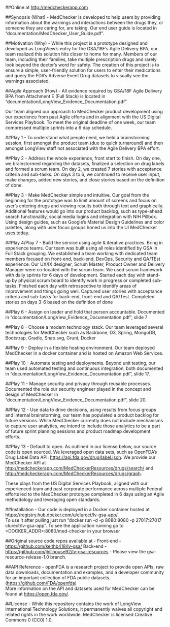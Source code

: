 ##Online at http://medcheckerapp.com

##Synopsis (What) - 
MedChecker is developed to help users by providing information about the warnings and interactions between the drugs they, or someone they are caring for, are taking.  Our end user guide is located in “documentation/MedChecker_User_Guide.pdf”.

##Motivation (Why) - 
While this project is a prototype designed and developed as LongView’s entry for the GSA/18F’s Agile Delivery BPA, our team realized this solution hits closer to home for many.  Members of our team, including their families, take multiple prescription drugs and rarely look beyond the doctor’s word for safety.  The creation of this project is to ensure a simple, user-friendly solution for users to enter their medications and query the FDA’s Adverse Event Drug datasets to visually see the warnings associated. 

##Agile Approach (How) - 
All evidence required by GSA/18F Agile Delivery BPA from Attachment E (Full Stack) is located in “documentation/LongView_Evidence_Documentation.pdf”

Our team aligned our approach to MedChecker product development using our experience from past Agile efforts and in alignment with the US Digital Services Playbook.  To meet the original deadline of one week, our team compressed multiple sprints into a 6 day schedule.

##Play 1 - 
To understand what people need, we held a brainstorming session, first amongst the product team (due to quick turnaround) and then amongst LongView staff not associated with the Agile Delivery BPA effort.

##Play 2 - 
Address the whole experience, front start to finish.  On day one, we brainstormed regarding the datasets, finalized a selection on drug labels and formed a scrum team.  On day 2, we created 7 stories with acceptance criteria and sub-tasks.  On days 3 to 6, we continued to receive user input, make changes, added new stories, and close stories based on the definition of done.

##Play 3 - 
Make MedChecker simple and intuitive.  Our goal from the beginning for the prototype was to limit amount of screens and focus on user’s entering drugs and viewing results both through text and graphically.  Additional features would go into our product backlog, such as type-ahead search functionality, social media logins and integration with NIH Pillbox.  Using design guides, such as Google’s Material Design Guidelines and color palettes, along with user focus groups honed us into the UI MedChecker uses today.

##Play 4/Play 7 - 
Build the service using agile & iterative practices.  Bring in experience teams.  Our team was built using all roles identified by GSA in Full Stack grouping.  We established a team working with dedicated team members focused on front-end, back-end, DevOps, Security and QA/TEst experience.  Our UX/IX designer, Scrum Master, Product Owner and Delivery Manager were co-located with the scrum team.  We used scrum framework with daily sprints for 6 days of development.  Started each day with stand-up by physical scrum board to identify work in progress or completed sub-tasks.  Finished each day with retrospective to identify areas of improvement and things going well.  Captured user stories with acceptance criteria and sub-tasks for back-end, front-end and QA/Test.  Completed stories on days 3-6 based on the definition of done 

##Play 6 - 
Assign on leader and hold that person accountable.  Documented in “documentation/LongView_Evidence_Documentation.pdf”, slide 7

##Play 8 - 
Choose a modern technology stack.  Our team leveraged several technologies for MedChecker such as Backbone, D3, Spring, MongoDB, Bootstrap, Gradle, Snap.svg, Grunt, Docker
 
##Play 9 - 
Deploy in a flexible hosting environment.  Our team deployed MedChecker in a docker container and is hosted on Amazon Web Services.

##Play 10 - 
Automate testing and deployments.  Beyond unit testing, our team used automated testing and continuous integration, both documented in “documentation/LongView_Evidence_Documentation.pdf”, slide 17.

##Play 11 - 
Manage security and privacy through reusable processes.  Documented the role our security engineer played in the concept and design of MedChecker in “documentation/LongView_Evidence_Documentation.pdf”, slide 20.

##Play 12 - 
Use data to drive decisions, using results from focus groups and internal brainstorming, our team has populated a product backlog for future versions.  While MedChecker currently does not include mechanisms to capture user analytics, we intend to include those analytics to be a part of future sprint planning sessions and product roadmap development efforts.

##Play 13 - 
Default to open.  As outlined in our license below, our source code is open sourced.  We leveraged open data sets, such as OpenFDA’s Drug Label Data API: https://api.fda.gov/drug/label.json.  We provide our MedChecker API at http://medcheckerapp.com/MedCheckerResources/drugs/search/<search-string> and http://medcheckerapp.com/MedCheckerResources/drugs/graph.

These plays from the US Digital Services Playbook, aligned with our experienced team and past corporate performance across multiple Federal efforts led to the MedChecker prototype completed in 6 days using an Agile methodology and leveraging open standards.

##Installation - 
Our code is deployed in a Docker container hosted  at https://registry.hub.docker.com/u/clurect/lv-gsa-app/.  
To use it after pulling just run “docker run -d -p 8080:8080 -p 27017:27017 clurect/lv-gsa-app”.  To see the application running go to <DOCKER_ADDR>:8080/med-checker in your browser

##Original source code repos available at - 
Front-end - https://github.com/keithb418/lv-gsa/
Back-end - https://github.com/jhillhouse92/lv-gsa-resources - Please view the gsa-resource-release-1.0 branch.

##API Reference - 
openFDA is a research project to provide open APIs, raw data downloads, documentation and examples, and a developer community for an important collection of FDA public datasets. (https://github.com/FDA/openfda)  
More information on the API and datasets used for MedChecker can be found at https://open.fda.gov/.

##License - 
While this repository contains the work of LongView International Technology Solutions, it permanently waives all copyright and related rights in the work worldwide.  MedChecker is licensed Creative Commons 0 (CC0) 1.0.
